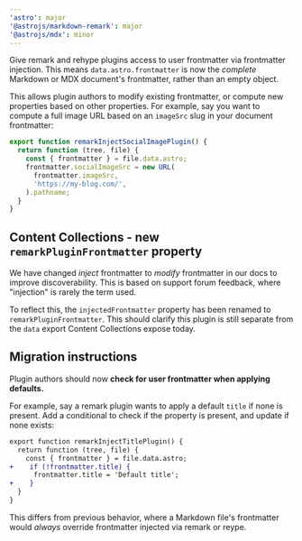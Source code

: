 ```yaml
---
'astro': major
'@astrojs/markdown-remark': major
'@astrojs/mdx': minor
---
```


Give remark and rehype plugins access to user frontmatter via frontmatter injection. This means `data.astro.frontmatter` is now the _complete_ Markdown or MDX document's frontmatter, rather than an empty object.

This allows plugin authors to modify existing frontmatter, or compute new properties based on other properties. For example, say you want to compute a full image URL based on an `imageSrc` slug in your document frontmatter:

```ts
export function remarkInjectSocialImagePlugin() {
  return function (tree, file) {
    const { frontmatter } = file.data.astro;
    frontmatter.socialImageSrc = new URL(
      frontmatter.imageSrc,
      'https://my-blog.com/',
    ).pathname;
  }
}
```

## Content Collections - new `remarkPluginFrontmatter` property

We have changed _inject_ frontmatter to _modify_ frontmatter in our docs to improve discoverability. This is based on support forum feedback, where "injection" is rarely the term used.

To reflect this, the `injectedFrontmatter` property has been renamed to `remarkPluginFrontmatter`. This should clarify this plugin is still separate from the `data` export Content Collections expose today.


## Migration instructions

Plugin authors should now **check for user frontmatter when applying defaults.**

For example, say a remark plugin wants to apply a default `title` if none is present. Add a conditional to check if the property is present, and update if none exists:

```diff
export function remarkInjectTitlePlugin() {
  return function (tree, file) {
    const { frontmatter } = file.data.astro;
+    if (!frontmatter.title) {
      frontmatter.title = 'Default title';
+    }
  }
}
```

This differs from previous behavior, where a Markdown file's frontmatter would _always_ override frontmatter injected via remark or reype.
